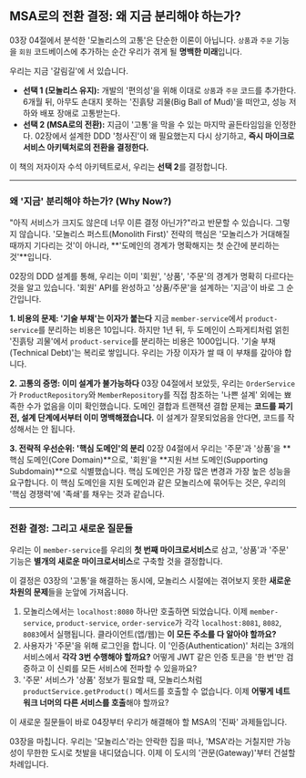 ## MSA로의 전환 결정: 왜 지금 분리해야 하는가?

03장 04절에서 분석한 '모놀리스의 고통'은 단순한 이론이 아닙니다. `상품`과 `주문` 기능을 `회원` 코드베이스에 추가하는 순간 우리가 겪게 될 **명백한 미래**입니다.

우리는 지금 '갈림길'에 서 있습니다.

* **선택 1 (모놀리스 유지):** 개발의 '편의성'을 위해 이대로 `상품`과 `주문` 코드를 추가한다. 6개월 뒤, 아무도 손대지 못하는 '진흙탕 괴물(Big Ball of Mud)'을 떠안고, 성능 저하와 배포 장애로 고통받는다.
* **선택 2 (MSA로의 전환):** 지금이 '고통'을 막을 수 있는 마지막 골든타임임을 인정한다. 02장에서 설계한 DDD '청사진'이 왜 필요했는지 다시 상기하고, **즉시 마이크로서비스 아키텍처로의 전환을 결정한다.**

이 책의 저자이자 수석 아키텍트로서, 우리는 **선택 2**를 결정합니다.

---

### 왜 '지금' 분리해야 하는가? (Why Now?)

"아직 서비스가 크지도 않은데 너무 이른 결정 아닌가?"라고 반문할 수 있습니다. 그렇지 않습니다. '모놀리스 퍼스트(Monolith First)' 전략의 핵심은 '모놀리스가 거대해질 때까지 기다리는 것'이 아니라, **'도메인의 경계가 명확해지는 첫 순간에 분리하는 것'**입니다.

02장의 DDD 설계를 통해, 우리는 이미 '회원', '상품', '주문'의 경계가 명확히 다르다는 것을 알고 있습니다. '회원' API를 완성하고 '상품/주문'을 설계하는 '지금'이 바로 그 순간입니다.

**1. 비용의 문제: '기술 부채'는 이자가 붙는다**
지금 `member-service`에서 `product-service`를 분리하는 비용은 10입니다. 하지만 1년 뒤, 두 도메인이 스파게티처럼 얽힌 '진흙탕 괴물'에서 `product-service`를 분리하는 비용은 1000입니다. '기술 부채(Technical Debt)'는 복리로 쌓입니다. 우리는 가장 이자가 쌀 때 이 부채를 갚아야 합니다.

**2. 고통의 증명: 이미 설계가 불가능하다**
03장 04절에서 보았듯, 우리는 `OrderService`가 `ProductRepository`와 `MemberRepository`를 직접 참조하는 '나쁜 설계' 외에는 뾰족한 수가 없음을 이미 확인했습니다. 도메인 결합과 트랜잭션 결합 문제는 **코드를 짜기 전, 설계 단계에서부터 이미 명백해졌습니다.** 이 설계가 잘못되었음을 안다면, 코드를 작성해서는 안 됩니다.

**3. 전략적 우선순위: '핵심 도메인'의 분리**
02장 04절에서 우리는 '주문'과 '상품'을 **핵심 도메인(Core Domain)**으로, '회원'을 **지원 서브 도메인(Supporting Subdomain)**으로 식별했습니다. 핵심 도메인은 가장 많은 변경과 가장 높은 성능을 요구합니다. 이 핵심 도메인을 지원 도메인과 같은 모놀리스에 묶어두는 것은, 우리의 '핵심 경쟁력'에 '족쇄'를 채우는 것과 같습니다.

---

### 전환 결정: 그리고 새로운 질문들

우리는 이 `member-service`를 우리의 **첫 번째 마이크로서비스**로 삼고, '상품'과 '주문' 기능은 **별개의 새로운 마이크로서비스**로 구축할 것을 결정합니다.

이 결정은 03장의 '고통'을 해결하는 동시에, 모놀리스 시절에는 겪어보지 못한 **새로운 차원의 문제**들을 눈앞에 가져옵니다.

1.  모놀리스에서는 `localhost:8080` 하나만 호출하면 되었습니다. 이제 `member-service`, `product-service`, `order-service`가 각각 `localhost:8081`, `8082`, `8083`에서 실행됩니다. 클라이언트(앱/웹)는 **이 모든 주소를 다 알아야 할까요?**
2.  사용자가 '주문'을 위해 로그인을 합니다. 이 '인증(Authentication)' 처리는 3개의 서비스에서 **각각 3번 수행해야 할까요?** 어떻게 JWT 같은 인증 토큰을 '한 번'만 검증하고 이 신뢰를 모든 서비스에 전파할 수 있을까요?
3.  '주문' 서비스가 '상품' 정보가 필요할 때, 모놀리스처럼 `productService.getProduct()` 메서드를 호출할 수 없습니다. 이제 **어떻게 네트워크 너머의 다른 서비스를 호출**해야 할까요?

이 새로운 질문들이 바로 04장부터 우리가 해결해야 할 MSA의 '진짜' 과제들입니다.

03장을 마칩니다. 우리는 '모놀리스'라는 안락한 집을 떠나, 'MSA'라는 거칠지만 가능성이 무한한 도시로 첫발을 내디뎠습니다. 이제 이 도시의 '관문(Gateway)'부터 건설할 차례입니다.